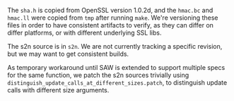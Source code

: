 The `sha.h` is copied from OpenSSL version 1.0.2d, and the `hmac.bc`
and `hmac.ll` were copied from `tmp` after running `make`. We're
versioning these files in order to have consistent artifacts to
verify, as they can differ on differ platforms, or with different
underlying SSL libs.

The s2n source is in `s2n`. We are not currently tracking a specific
revision, but we may want to get consistent builds.

As temporary workaround until SAW is extended to support multiple
specs for the same function, we patch the s2n sources trivially using
`distinguish_update_calls_at_different_sizes.patch`, to distinguish
update calls with different size arguments.
